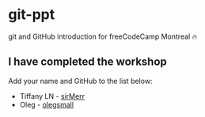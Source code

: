 # git-ppt

git and GitHub introduction for freeCodeCamp Montreal :fire:

## I have completed the workshop
Add your name and GitHub to the list below:

- Tiffany LN - [sirMerr](https://github.com/sirMerr/)
- Oleg - [olegsmall](https://github.com/olegsmall/)
